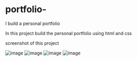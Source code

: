 # portfolio-
I build a personal portfolio

In this project build the personal portfolio  using html and css 

screenshot of this project

![image](https://github.com/ankitagrawal10/portfolio-/assets/134213732/0c43c6ad-62d4-4c9a-9a3b-d0b4df6e91ef)
![image](https://github.com/ankitagrawal10/portfolio-/assets/134213732/60c86c1b-cd0a-4709-9610-5b27203e83c2)
![image](https://github.com/ankitagrawal10/portfolio-/assets/134213732/9fdca99a-3e2e-4d61-85ba-43aac334728f)
![image](https://github.com/ankitagrawal10/portfolio-/assets/134213732/76add45b-e27e-4552-91a7-b298a5109cb3)




